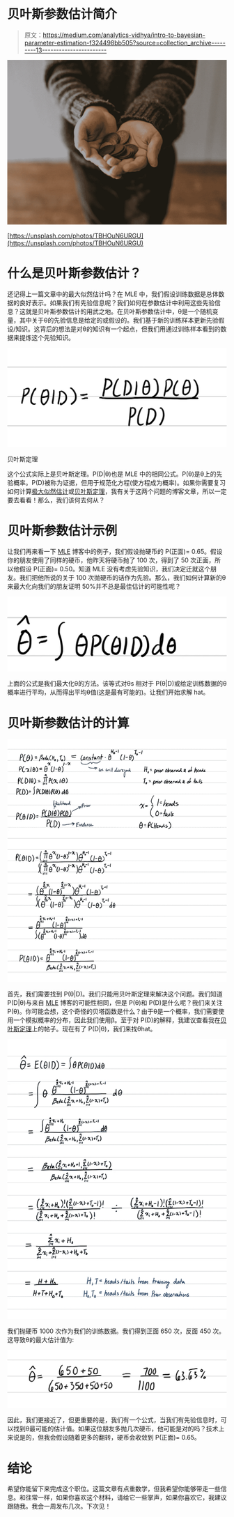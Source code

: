 # 贝叶斯参数估计简介

> 原文：<https://medium.com/analytics-vidhya/intro-to-bayesian-parameter-estimation-f324498bb505?source=collection_archive---------13----------------------->

![](img/cecea396f205766348a06b5765171e0c.png)

[https://unsplash.com/photos/TBHOuN6URGU](https://unsplash.com/photos/TBHOuN6URGU)

# 什么是贝叶斯参数估计？

还记得上一篇文章中的最大似然估计吗？在 MLE 中，我们假设训练数据是总体数据的良好表示。如果我们有先验信息呢？我们如何在参数估计中利用这些先验信息？这就是贝叶斯参数估计的用武之地。在贝叶斯参数估计中，θ是一个随机变量，其中关于θ的先验信息是给定的或假设的。我们基于新的训练样本更新先验假设/知识。这背后的想法是对θ的知识有一个起点，但我们用通过训练样本看到的数据来提炼这个先验知识。

![](img/5768eba1b1d3aa8882d01d274fd94d40.png)

贝叶斯定理

这个公式实际上是贝叶斯定理。P(D|θ)也是 MLE 中的相同公式。P(θ)是θ上的先验概率。P(D)被称为证据，但用于规范化方程(使方程成为概率)。如果你需要复习如何计算[极大似然估计](/analytics-vidhya/intro-to-maximum-likelihood-estimate-64616f8a624)或[贝叶斯定理](/analytics-vidhya/bayes-theorem-made-simple-b1b403bf5ffb)，我有关于这两个问题的博客文章，所以一定要去看看！那么，我们该何去何从？

# 贝叶斯参数估计示例

让我们再来看一下 [MLE](/analytics-vidhya/intro-to-maximum-likelihood-estimate-64616f8a624) 博客中的例子，我们假设抛硬币的 P(正面)= 0.65。假设你的朋友使用了同样的硬币，他昨天将硬币抛了 100 次，得到了 50 次正面，所以他假设 P(正面)= 0.50。知道 MLE 没有考虑先验知识，我们决定迁就这个朋友。我们把他所说的关于 100 次抛硬币的话作为先验。那么，我们如何计算新的θ来最大化向我们的朋友证明 50%并不总是最佳估计的可能性呢？

![](img/8502a6550aa304d35642a5a19a997be4.png)

上面的公式是我们最大化θ的方法。该等式对θs 相对于 P(θ|D)或给定训练数据的θ概率进行平均，从而得出平均θ值(这是最有可能的)。让我们开始求解 hat。

# 贝叶斯参数估计的计算

![](img/caccd3dbbee0dd9c4cd9b7eb46af0e01.png)

首先，我们需要找到 P(θ|D)。我们只能用贝叶斯定理来解决这个问题。我们知道 P(D|θ)与来自 [MLE](/analytics-vidhya/intro-to-maximum-likelihood-estimate-64616f8a624) 博客的可能性相同，但是 P(θ)和 P(D)是什么呢？我们来关注 P(θ)。你可能会想，这个奇怪的贝塔函数是什么？由于θ是一个概率，我们需要使用一个模拟概率的分布，因此我们使用β。至于对 P(D)的解释，我建议查看我在[贝叶斯定理](/analytics-vidhya/bayes-theorem-made-simple-b1b403bf5ffb)上的帖子。现在有了 P(D|θ)，我们来找θhat。

![](img/ab08c29b8d7bb0382f12cfe82a395946.png)

我们抛硬币 1000 次作为我们的训练数据。我们得到正面 650 次，反面 450 次。这导致θ的最大估计值为:

![](img/967a8f61da9e302adfb3b68aa516bcd5.png)

因此，我们更接近了，但更重要的是，我们有一个公式，当我们有先验信息时，可以找到θ最可能的估计值。如果这位朋友多抛几次硬币，他可能是对的吗？技术上来说是的，但我会假设随着更多的翻转，硬币会收敛到 P(正面)= 0.65。

# 结论

希望你能留下来完成这个职位。这篇文章有点重数学，但我希望你能够带走一些信息。和往常一样，如果你喜欢这个材料，请给它一些掌声，如果你喜欢它，我建议跟随我。我会一周发布几次。下次见！